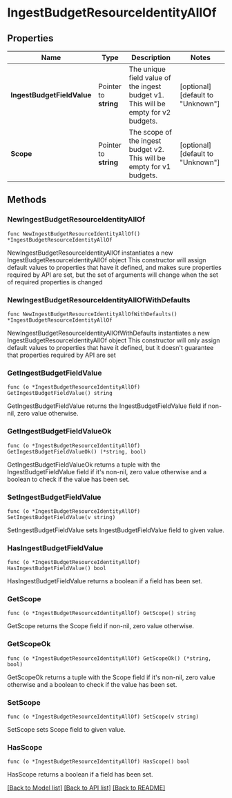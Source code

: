 # IngestBudgetResourceIdentityAllOf

## Properties

Name | Type | Description | Notes
------------ | ------------- | ------------- | -------------
**IngestBudgetFieldValue** | Pointer to **string** | The unique field value of the ingest budget v1. This will be empty for v2 budgets. | [optional] [default to "Unknown"]
**Scope** | Pointer to **string** | The scope of the ingest budget v2. This will be empty for v1 budgets. | [optional] [default to "Unknown"]

## Methods

### NewIngestBudgetResourceIdentityAllOf

`func NewIngestBudgetResourceIdentityAllOf() *IngestBudgetResourceIdentityAllOf`

NewIngestBudgetResourceIdentityAllOf instantiates a new IngestBudgetResourceIdentityAllOf object
This constructor will assign default values to properties that have it defined,
and makes sure properties required by API are set, but the set of arguments
will change when the set of required properties is changed

### NewIngestBudgetResourceIdentityAllOfWithDefaults

`func NewIngestBudgetResourceIdentityAllOfWithDefaults() *IngestBudgetResourceIdentityAllOf`

NewIngestBudgetResourceIdentityAllOfWithDefaults instantiates a new IngestBudgetResourceIdentityAllOf object
This constructor will only assign default values to properties that have it defined,
but it doesn't guarantee that properties required by API are set

### GetIngestBudgetFieldValue

`func (o *IngestBudgetResourceIdentityAllOf) GetIngestBudgetFieldValue() string`

GetIngestBudgetFieldValue returns the IngestBudgetFieldValue field if non-nil, zero value otherwise.

### GetIngestBudgetFieldValueOk

`func (o *IngestBudgetResourceIdentityAllOf) GetIngestBudgetFieldValueOk() (*string, bool)`

GetIngestBudgetFieldValueOk returns a tuple with the IngestBudgetFieldValue field if it's non-nil, zero value otherwise
and a boolean to check if the value has been set.

### SetIngestBudgetFieldValue

`func (o *IngestBudgetResourceIdentityAllOf) SetIngestBudgetFieldValue(v string)`

SetIngestBudgetFieldValue sets IngestBudgetFieldValue field to given value.

### HasIngestBudgetFieldValue

`func (o *IngestBudgetResourceIdentityAllOf) HasIngestBudgetFieldValue() bool`

HasIngestBudgetFieldValue returns a boolean if a field has been set.

### GetScope

`func (o *IngestBudgetResourceIdentityAllOf) GetScope() string`

GetScope returns the Scope field if non-nil, zero value otherwise.

### GetScopeOk

`func (o *IngestBudgetResourceIdentityAllOf) GetScopeOk() (*string, bool)`

GetScopeOk returns a tuple with the Scope field if it's non-nil, zero value otherwise
and a boolean to check if the value has been set.

### SetScope

`func (o *IngestBudgetResourceIdentityAllOf) SetScope(v string)`

SetScope sets Scope field to given value.

### HasScope

`func (o *IngestBudgetResourceIdentityAllOf) HasScope() bool`

HasScope returns a boolean if a field has been set.


[[Back to Model list]](../README.md#documentation-for-models) [[Back to API list]](../README.md#documentation-for-api-endpoints) [[Back to README]](../README.md)


